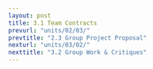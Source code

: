 ```yaml
---
layout: post
title: 3.1 Team Contracts
prevurl: "units/02/03/"
prevtitle: "2.3 Group Project Proposal"
nexturl: "units/03/02/"
nexttitle: "3.2 Group Work & Critiques"
---
```

